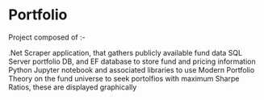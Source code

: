 # Portfolio

Project composed of :-

.Net Scraper application, that gathers publicly available fund data 
SQL Server portfolio DB, and EF database to store fund and pricing information
Python Jupyter notebook and associated libraries to use Modern Portfolio Theory on the fund universe to seek portolfios with maximum Sharpe Ratios, these are displayed graphically
